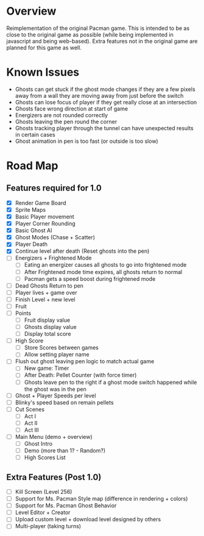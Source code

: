# Overview
Reimplementation of the original Pacman game. This is intended to be as close to the original game as possible (while being implemented in javascript and being web-based). Extra features not in the original game are planned for this game as well.

# Known Issues
- Ghosts can get stuck if the ghost mode changes if they are a few pixels away from a wall they are moving away from just before the switch
- Ghosts can lose focus of player if they get really close at an intersection
- Ghosts face wrong direction at start of game
- Energizers are not rounded correctly
- Ghosts leaving the pen round the corner
- Ghosts tracking player through the tunnel can have unexpected results in certain cases
- Ghost animation in pen is too fast (or outside is too slow)

# Road Map
## Features required for 1.0
- [X] Render Game Board
- [X] Sprite Maps
- [X] Basic Player movement
- [X] Player Corner Rounding
- [X] Basic Ghost AI
- [X] Ghost Modes (Chase + Scatter)
- [X] Player Death
- [X] Continue level after death (Reset ghosts into the pen)
- [ ] Energizers + Frightened Mode
  - [ ] Eating an energizer causes all ghosts to go into frightened mode
  - [ ] After Frightened mode time expires, all ghosts return to normal
  - [ ] Pacman gets a speed boost during frightened mode
- [ ] Dead Ghosts Return to pen
- [ ] Player lives + game over
- [ ] Finish Level + new level
- [ ] Fruit
- [ ] Points
  - [ ] Fruit display value
  - [ ] Ghosts display value
  - [ ] Display total score
- [ ] High Score
  - [ ] Store Scores between games
  - [ ] Allow setting player name
- [ ] Flush out ghost leaving pen logic to match actual game
  - [ ] New game: Timer
  - [ ] After Death: Pellet Counter (with force timer)
  - [ ] Ghosts leave pen to the right if a ghost mode switch happened while the ghost was in the pen
- [ ] Ghost + Player Speeds per level
- [ ] Blinky's speed based on remain pellets
- [ ] Cut Scenes
  - [ ] Act I
  - [ ] Act II
  - [ ] Act III
- [ ] Main Menu (demo + overview)
  - [ ] Ghost Intro
  - [ ] Demo (more than 1? - Random?)
  - [ ] High Scores List

## Extra Features (Post 1.0)
- [ ] Kill Screen (Level 256)
- [ ] Support for Ms. Pacman Style map (difference in rendering + colors)
- [ ] Support for Ms. Pacman Ghost Behavior
- [ ] Level Editor + Creator
- [ ] Upload custom level + download level designed by others
- [ ] Multi-player (taking turns)

